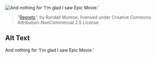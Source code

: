 ![And nothing for 'I'm glad I saw Epic Movie.'](https://imgs.xkcd.com/comics/regrets.png)
> "[Regrets](https://xkcd.com/458/)", by Randall Munroe, licensed under Creative Commons Attribution-NonCommercial 2.5 License

## Alt Text
And nothing for 'I'm glad I saw Epic Movie.'
